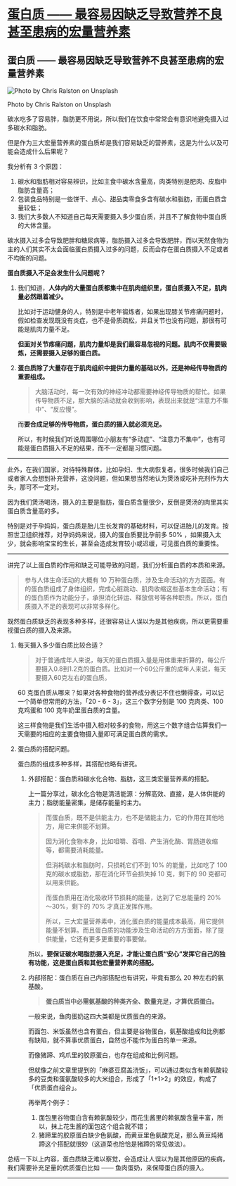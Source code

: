 # [蛋白质 —— 最容易因缺乏导致营养不良甚至患病的宏量营养素](https://github.com/nuanhuo17/HangDa-blog/issues/9)

## 蛋白质 —— 最容易因缺乏导致营养不良甚至患病的宏量营养素

![Photo by Chris Ralston on Unsplash](https://nuanhuo17-1306497494.cos.ap-chongqing.myqcloud.com/img/Photo%20by%20Chris%20Ralston%20on%20Unsplash.jpg)

Photo by Chris Ralston on Unsplash

碳水吃多了容易胖，脂肪更不用说，所以我们在饮食中常常会有意识地避免摄入过多碳水和脂肪。

但是作为三大宏量营养素的蛋白质却是我们容易缺乏的营养素，这是为什么以及可能会造成什么后果呢？

我分析有 3 个原因：

1. 碳水和脂肪相对容易辨识，比如主食中碳水含量高，肉类特别是肥肉、皮脂中脂肪含量高；
2. 包装食品特别是一些饼干、点心、甜品类零食多含有碳水和脂肪，而蛋白质含量较低；
3. 我们大多数人不知道自己每天需要摄入多少蛋白质，并且不了解食物中蛋白质的大体含量。

碳水摄入过多会导致肥胖和糖尿病等，脂肪摄入过多会导致肥胖，而以天然食物为主的人们其实不太会面临蛋白质摄入过多的问题，反而会存在蛋白质摄入不足或者不均衡的问题。

**蛋白质摄入不足会发生什么问题呢？**

1. 我们知道，**人体内的大量蛋白质都集中在肌肉组织里，蛋白质摄入不足，肌肉量必然跟着减少。**

   比如对于运动健身的人，特别是中老年锻炼者，如果出现膝关节疼痛问题时，假如检查发现既没有炎症，也不是骨质疏松，并且关节也没有问题，那很有可能是肌肉力量不足。

   **但面对关节疼痛问题，肌肉力量却是我们最容易忽视的问题。肌肉不仅需要锻炼，还需要摄入足够的蛋白质。**

2. **蛋白质除了大量存在于肌肉组织中提供力量的基础以外，还是神经传导物质的重要组成。**

   > 大脑活动时，每一次有效的神经冲动都需要神经传导物质的帮忙。如果传导物质不足，那大脑的活动就会收到影响，表现出来就是“注意力不集中”、“反应慢”。

   而**要合成足够的传导物质，蛋白质的摄入就必须充足。**

   所以，有时候我们听说周围哪位小朋友有“多动症”、“注意力不集中”，也有可能是蛋白质摄入不足的结果，而不一定都是习惯问题。

---

此外，在我们国家，对待特殊群体，比如孕妇、生大病恢复者，很多时候我们自己或者家人会想到补充营养，这没问题，但如果想当然地认为煲汤或吃补充剂作为大头，那可不一定对。

因为我们煲汤喝汤，摄入的主要是脂肪，蛋白质含量很少，反倒是煲汤的肉里其实蛋白质含量高的多。

特别是对于孕妈妈，蛋白质是胎儿生长发育的基础材料，可以促进胎儿的发育。按照世卫组织推荐，对孕妈妈来说，摄入的蛋白质要比孕前多 50% ，如果摄入太少，就会影响宝宝的生长，甚至会造成发育较小或迟缓，可见蛋白质的重要性。

---

讲完了以上蛋白质的作用和缺乏可能导致的问题，我们分析蛋白质的本质和来源。

> 参与人体生命活动的大概有 10 万种蛋白质，涉及生命活动的方方面面。有的蛋白质组成了身体组织，完成心脏跳动、肌肉收缩这些基本生命活动；有的蛋白质作为功能分子，承担消化转运、释放信号等各种职责。所以，蛋白质摄入不足的表现可以非常多样化。

既然蛋白质缺乏的表现多种多样，还很容易让人误以为是其他疾病，所以更需要重视蛋白质的摄入及来源。

1. 每天摄入多少蛋白质比较合适？

   > 对于普通成年人来说，每天的蛋白质摄入量是用体重来折算的，每公斤要摄入0.8到1.2克的蛋白质。比如对一个60公斤重的成年人来说，每天要摄入60克左右的蛋白质。

   60 克蛋白质从哪来？如果对各种食物的营养成分表记不住也懒得查，可以记一个简单但常用的方法，「20 - 6 - 3」，这三个数字分别是 100 克肉类、100 克鸡蛋和 100 克牛奶里蛋白质的含量。

   这三样食物是我们生活中摄入相对较多的食物，用这三个数字组合估算我们一天需要的相应的主要食物摄入量即可满足蛋白质的需求。

2. 蛋白质的搭配问题。

   蛋白质的组成多种多样，其搭配也略有讲究。

   1. 外部搭配：蛋白质和碳水化合物、脂肪，这三类宏量营养素的搭配。

      上一篇分享过，碳水化合物是清洁能源：分解高效、直接，是人体供能的主力；脂肪能量密集，是储存能量的主力。

      > 而蛋白质，既不是供能主力，也不是储能主力，它的作用在其他地方，用它来供能不划算。
      >
      > 因为消化食物本身，比如咀嚼、吞咽、产生消化酶、胃肠道收缩等，都需要消耗能量。
      >
      > 但消耗碳水和脂肪时，只损耗它们不到 10% 的能量，比如吃了 100 克的碳水或脂肪，那在消化环节会损失掉 10 克，剩下的 90 克都可以用来供能。
      >
      > 而蛋白质用在消化吸收环节损耗的能量，达到了它总能量的 20% ～30%，剩下的 70% 才真正发挥作用。
      >
      > 所以，三大宏量营养素中，消化蛋白质的能量成本最高，用它提供能量不划算。而且蛋白质的功能涉及生命活动的方方面面，除了提供能量，它还有更多更重要的事要做。

      所以，**要保证碳水喝脂肪摄入充足，才能让蛋白质“安心”发挥它自己的独有功能，这是蛋白质和其他宏量营养素的搭配。**

   2. 内部搭配：蛋白质在自己内部搭配也有讲究，毕竟有那么 20 种左右的氨基酸。

      > **蛋白质当中必需氨基酸的种类齐全、数量充足，才算优质蛋白。**

      一般来说，鱼肉蛋奶这四大类都是优质蛋白的来源。

      而面包、米饭虽然也含有蛋白，但主要是谷物蛋白，氨基酸组成和比例都有缺陷，就不算事优质蛋白，自然也不能作为蛋白的单一来源。

      而像猪蹄、鸡爪里的胶原蛋白，也存在组成和比例问题。

      但就像之前文章里提到的「麻婆豆腐盖浇饭」，可以通过类似含有赖氨酸较多的豆类和蛋氨酸较多的大米组合，形成了「1+1>2」的效应，构成了「优质蛋白组合」。

      再举两个例子：

      1. 面包里谷物蛋白含有赖氨酸较少，而花生酱里的赖氨酸含量丰富，所以，抹上花生酱的面包这个组合就不错；
      2. 猪蹄里的胶原蛋白缺少色氨酸，而黄豆里色氨酸充足，那么黄豆炖猪蹄这个搭配就很妙（这道菜也恰恰是猪蹄的常见做法）。

总结一下以上内容，蛋白质缺乏难以察觉，会造成让人误以为是其他原因的疾病，我们需要补充足量的优质蛋白比如 —— 鱼肉蛋奶，来保障蛋白质的摄入。

---

[^参考资料]: 《仝卿·营养科学 20 讲》